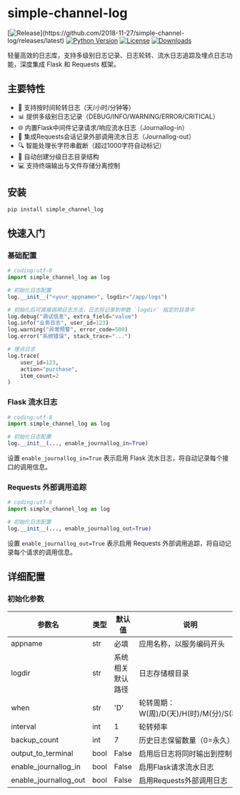# simple-channel-log

[![Release](https://img.shields.io/github/release/2018-11-27/simple-channel-log.svg?style=flat-square")](https://github.com/2018-11-27/simple-channel-log/releases/latest)
[![Python Version](https://img.shields.io/badge/python-2.7+/3.6+-blue.svg)](https://github.com/2018-11-27/simple-channel-log)
[![License](https://img.shields.io/badge/license-MIT-green.svg)](https://opensource.org/licenses/MIT)
[![Downloads](https://pepy.tech/badge/simple-channel-log)](https://pepy.tech/project/simple-channel-log)

轻量高效的日志库，支持多级别日志记录、日志轮转、流水日志追踪及埋点日志功能，深度集成 Flask 和 Requests 框架。

## 主要特性

- 📅 支持按时间轮转日志（天/小时/分钟等）
- 📊 提供多级别日志记录（DEBUG/INFO/WARNING/ERROR/CRITICAL）
- 🌐 内置Flask中间件记录请求/响应流水日志（Journallog-in）
- 📡 集成Requests会话记录外部调用流水日志（Journallog-out）
- 🔍 智能处理长字符串截断（超过1000字符自动标记）
- 📁 自动创建分级日志目录结构
- 💻 支持终端输出与文件存储分离控制

## 安装

```bash
pip install simple_channel_log
```

## 快速入门

### 基础配置

```python
# coding:utf-8
import simple_channel_log as log

# 初始化日志配置
log.__init__("<your_appname>", logdir="/app/logs")

# 初始化后可直接调用日志方法，日志将记录到参数 `logdir` 指定的目录中
log.debug("调试信息", extra_field="value")
log.info("业务日志", user_id=123)
log.warning("异常预警", error_code=500)
log.error("系统错误", stack_trace="...")

# 埋点日志
log.trace(
    user_id=123,
    action="purchase",
    item_count=2
)
```

### Flask 流水日志

```python
# coding:utf-8
import simple_channel_log as log

# 初始化日志配置
log.__init__(..., enable_journallog_in=True)
```

设置 `enable_journallog_in=True` 表示启用 Flask 流水日志，将自动记录每个接口的调用信息。

### Requests 外部调用追踪

```python
# coding:utf-8
import simple_channel_log as log

# 初始化日志配置
log.__init__(..., enable_journallog_out=True)
```

设置 `enable_journallog_out=True` 表示启用 Requests 外部调用追踪，将自动记录每个请求的调用信息。

## 详细配置

### 初始化参数

| 参数名                   | 类型   | 默认值      | 说明                            |
|-----------------------|------|----------|-------------------------------|
| appname               | str  | 必填       | 应用名称，以服务编码开头                  |
| logdir                | str  | 系统相关默认路径 | 日志存储根目录                       |
| when                  | str  | 'D'      | 轮转周期：W(周)/D(天)/H(时)/M(分)/S(秒) |
| interval              | int  | 1        | 轮转频率                          |
| backup_count          | int  | 7        | 历史日志保留数量（0=永久）                |
| output_to_terminal    | bool | False    | 启用后日志将同时输出到控制台                |
| enable_journallog_in  | bool | False    | 启用Flask请求流水日志                 |
| enable_journallog_out | bool | False    | 启用Requests外部调用日志              |

